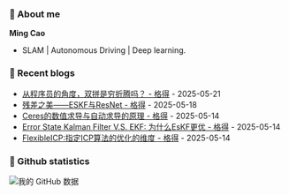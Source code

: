 ### :wave: About me
**Ming Cao**

- SLAM | Autonomous Driving | Deep learning.
 
### :blue_book: Recent blogs
<!-- blog starts -->
* <a href='https://www.cnblogs.com/epsavlc/p/18886248' target='_blank'>从程序员的角度，双拼是穷折腾吗？ - 格得</a> - 2025-05-21
* <a href='https://www.cnblogs.com/epsavlc/p/18881659' target='_blank'>残差之美——ESKF与ResNet - 格得</a> - 2025-05-18
* <a href='https://www.cnblogs.com/epsavlc/p/18876857' target='_blank'>Ceres的数值求导与自动求导的原理 - 格得</a> - 2025-05-14
* <a href='https://www.cnblogs.com/epsavlc/p/18876856' target='_blank'>Error State Kalman Filter V.S. EKF: 为什么EsKF更优 - 格得</a> - 2025-05-14
* <a href='https://www.cnblogs.com/epsavlc/p/18876855' target='_blank'>FlexibleICP:指定ICP算法的优化的维度 - 格得</a> - 2025-05-14
<!-- blog ends -->

### :watermelon: Github statistics
![我的 GitHub 数据](https://github-readme-stats.vercel.app/api?username=EpsAvlc&show_icons=true&theme=gruvbox)

